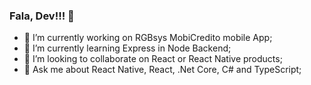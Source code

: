 ### Fala, Dev!!! 👋

- 🔭 I’m currently working on RGBsys MobiCredito mobile App;
- 🌱 I’m currently learning Express in Node Backend;
- 👯 I’m looking to collaborate on React or React Native products;
- 💬 Ask me about React Native, React, .Net Core, C# and TypeScript;

